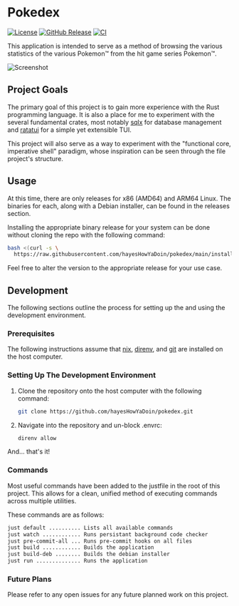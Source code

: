 # Pokedex

[![License](https://img.shields.io/badge/License-BSD_3--Clause-blue.svg)](https://opensource.org/licenses/BSD-3-Clause)
[![GitHub Release](https://img.shields.io/github/v/release/hayesHowYaDoin/pokedex)](https://github.com/hayesHowYaDoin/pokedex/releases)
[![CI](https://github.com/hayesHowYaDoin/pokedex/actions/workflows/ci.yml/badge.svg?event=push)](https://github.com/hayesHowYaDoin/pokedex/actions/workflows/ci.yml)

This application is intended to serve as a method of browsing the various
statistics of the various Pokemon™ from the hit game series Pokemon™.

![Screenshot](https://github.com/user-attachments/assets/3e569b5b-a2ff-44e1-85cd-3343647c31ef)

## Project Goals

The primary goal of this project is to gain more experience with the Rust
programming language. It is also a place for me to experiment with the several
fundamental crates, most notably [sqlx][1] for database management and
[ratatui][2] for a simple yet extensible TUI.

This project will also serve as a way to experiment with the "functional core,
imperative shell" paradigm, whose inspiration can be seen through the file
project's structure.

## Usage

At this time, there are only releases for x86 (AMD64) and ARM64 Linux. The
binaries for each, along with a Debian installer, can be found in the releases
section.

Installing the appropriate binary release for your system can be done without
cloning the repo with the following command:

```bash
bash <(curl -s \
  https://raw.githubusercontent.com/hayesHowYaDoin/pokedex/main/install.sh) latest
```

Feel free to alter the version to the appropriate release for your use case.

## Development

The following sections outline the process for setting up the and using the
development environment.

### Prerequisites

The following instructions assume that [nix][3], [direnv][4], and [git][5] are
installed on the host computer.

### Setting Up The Development Environment

1) Clone the repository onto the host computer with the following command:

   ```bash
   git clone https://github.com/hayesHowYaDoin/pokedex.git
   ```

2) Navigate into the repository and un-block .envrc:

   ```bash
   direnv allow
   ```

And... that's it!

### Commands

Most useful commands have been added to the justfile in the root of this
project. This allows for a clean, unified method of executing commands across
multiple utilities.

These commands are as follows:

```bash
just default .......... Lists all available commands
just watch ............ Runs persistant background code checker
just pre-commit-all ... Runs pre-commit hooks on all files
just build ............ Builds the application
just build-deb ........ Builds the debian installer
just run .............. Runs the application
```

### Future Plans

Please refer to any open issues for any future planned work on this project.

[1]: https://github.com/launchbadge/sqlx
[2]: https://github.com/ratatui-org/ratatui
[3]: https://docs.determinate.systems/determinate-nix/
[4]: https://direnv.net/
[5]: https://git-scm.com/
